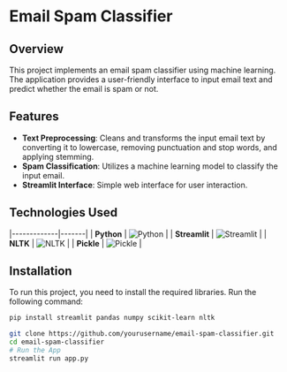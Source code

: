 # Email Spam Classifier

## Overview

This project implements an email spam classifier using machine learning. The application provides a user-friendly interface to input email text and predict whether the email is spam or not.

## Features

- **Text Preprocessing**: Cleans and transforms the input email text by converting it to lowercase, removing punctuation and stop words, and applying stemming.
- **Spam Classification**: Utilizes a machine learning model to classify the input email.
- **Streamlit Interface**: Simple web interface for user interaction.

## Technologies Used


|-------------|-------|
| **Python**  | ![Python](https://img.shields.io/badge/Python-306998?style=for-the-badge&logo=python&logoColor=white&color=306998) |
| **Streamlit** | ![Streamlit](https://img.shields.io/badge/Streamlit-FF4B4F?style=for-the-badge&logo=streamlit&logoColor=white&color=FF4B4F) |
| **NLTK**    | ![NLTK](https://img.shields.io/badge/NLTK-3F6C6B?style=for-the-badge&logo=nltk&logoColor=white&color=3F6C6B) |
| **Pickle**  | ![Pickle](https://img.shields.io/badge/Pickle-FFA500?style=for-the-badge&logo=python&logoColor=white&color=FFA500) |

## Installation

To run this project, you need to install the required libraries. Run the following command:

```bash
pip install streamlit pandas numpy scikit-learn nltk

git clone https://github.com/yourusername/email-spam-classifier.git
cd email-spam-classifier
# Run the App
streamlit run app.py
